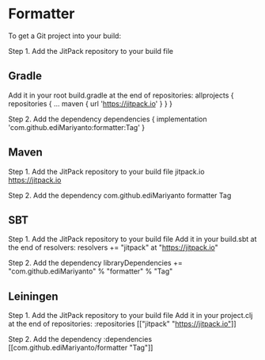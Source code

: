 # Formatter

To get a Git project into your build:

Step 1. Add the JitPack repository to your build file

## Gradle

Add it in your root build.gradle at the end of repositories:
	allprojects {
		repositories {
			...
			maven { url 'https://jitpack.io' }
		}
	}
	
Step 2. Add the dependency
	dependencies {
	        implementation 'com.github.ediMariyanto:formatter:Tag'
	}
	
## Maven	
Step 1. Add the JitPack repository to your build file
	<repositories>
		<repository>
		    <id>jitpack.io</id>
		    <url>https://jitpack.io</url>
		</repository>
	</repositories>
	
Step 2. Add the dependency
	<dependency>
	    <groupId>com.github.ediMariyanto</groupId>
	    <artifactId>formatter</artifactId>
	    <version>Tag</version>
	</dependency>
	
	
## SBT
Step 1. Add the JitPack repository to your build file
Add it in your build.sbt at the end of resolvers:
    resolvers += "jitpack" at "https://jitpack.io"
        
    
Step 2. Add the dependency
	libraryDependencies += "com.github.ediMariyanto" % "formatter" % "Tag"		
	

## Leiningen

Step 1. Add the JitPack repository to your build file
Add it in your project.clj at the end of repositories:
    :repositories [["jitpack" "https://jitpack.io"]]
    
Step 2. Add the dependency
	:dependencies [[com.github.ediMariyanto/formatter "Tag"]]		